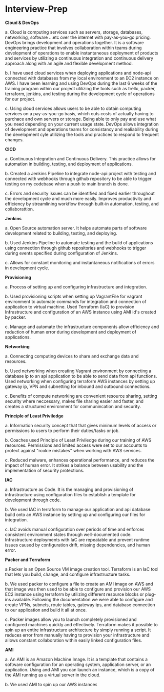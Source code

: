 # Interview-Prep

**Cloud & DevOps**

a. Cloud is computing services such as servers, storage, databases, networking, software ...etc over the internet with pay-as-you-go pricing. DevOps brings development and operations together. It is a software engineering practice that involves collaboration within teams during development of operations to enable instantaneous deployment of products and services by utilizing a continuous integration and continuous delivery approach along with an agile and flexible development method.  

b. I have used cloud services when deploying applications and node-api connected with databases from my local environment to an EC2 instance on AWS. I have been learning and using DevOps during the last 6 weeks of the training program within our project utilizing the tools such as trello, packer, terraform, jenkins, and testing during the development cycle of operations for our project.  

c. Using cloud services allows users to be able to obtain computing services on a pay-as-you-go basis, which cuts costs of actually having to purchace and own servers or storage. Being able to only pay and use what you need depending on your current usage state. DevOps allows integration of development and operations teams for consistancy and realiability during the development cyle utilizing the tools and practices to respond to frequent changes.

**CICD**

a. Continuous Integration and Continuous Delivery. This practice allows for automation in building, testing, and deployment of applications. 

b. Created a Jenkins Pipeline to integrate node-api project with testing and connected with webhooks through github repository to be able to trigger testing on my codebase when a push to main branch is done.  

c. Errors and security issues can be identified and fixed earlier throughout the development cycle and much more easily. Improves productivity and efficiency by streamlining workflow through built-in automation, testing, and collaborattion. 

**Jenkins**

a. Open Source automation server. It helps automate parts of software development related to building, testing, and deploying. 

b. Used Jenkins Pipeline to automate testing and the build of applications using connection through github repositories and webhooks to trigger during events specified during configuration of Jenkins. 

c. Allows for constant monitoring and instantaneous notifications of errors in development cycle. 

**Provisioning**

a. Process of setting up and configuring infrastructure and integration. 

b. Used provisioning scripts when setting up VagrantFile for vagrant environment to automate commands for integration and connection of application to virtual machine.
Used Terraform (IaC) to provision Infrastructure and configuration of an AWS instance using AMI id's created by packer. 

c. Manage and automate the infrastructure components allow efficiency and reduction of human error during development and deployment of applications.

**Networking**

a. Connecting computing devices to share and exchange data and resources. 

b. Used networking when creating Vagrant environment by connecting a database ip to an api application to be able to send data from api functions. Used networking when configuring terraform AWS instances by setting up gateway ip, VPN and subnetting for inbound and outbound connections. 

c. Benefits of compute networking are convenient resource sharing, setting security where neccessary, makes file sharing easier and faster, and creates a structured environment for communincation and security. 

**Principle of Least Priviledge**

a. Information security concept that that gives minimum levels of access or permissions to users to perform their duties/tasks or job. 

b. Coaches used Principle of Least Priviledge during our training of AWS resources. Permissions and limited access were set to our accounts to protect against "rookie mistakes" when working with AWS services. 

c. Reduced malware, enhances operational performance, and reduces the impact of human error. It strikes a balance between usability and the implementation of security protections.

**IAC**

a. Infrastructure as Code. It is the managing and provisioning of infrastructure using configuration files to establish a template for development through code. 

b. We used IAC in terraform to manage our application and api database build onto an AWS instance by setting up and configuring our files for integration. 

c. IaC avoids manual configuration over periods of time and enforces consistent environment states through well-documented code. Infrastructure deployments with IaC are repeatable and prevent runtime issues caused by configuration drift, missing dependencies, and human error. 

**Packer and Terraform**

a.Packer is an Open Source VM image creation tool. Terraform is an IaC tool that lets you build, change, and configure infrastructure tasks.

b. We used packer to configure a file to create an AMI image on AWS and that image was then used to be able to configure and provision our AWS EC2 instance using terraform by utilizing different resource blocks or plug-ins available. Following the documentation we were able to configure and create VPNs, subnets, route tables, gateway ips, and database connection to our application and build it all at once.

c. Packer images allow you to launch completely provisioned and configured machines quickly and effectively. Terraform makes it possible to spin up an entire infrastructure architecture by simply running a script. It reduces error from manually having to provision your infrastructure and allows constant collaboration within easily linked configuration files. 

**AMI**

a. An AMI is an Amazon Machine Image. It is a template that contains a software configuration for an operating system, application server, or an application. Using and AMI you can launch an instance, which is a copy of the AMI running as a virtual server in the cloud. 

b. We used AMI to spin up our AWS instances 
